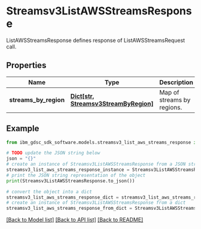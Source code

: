 # Streamsv3ListAWSStreamsResponse

ListAWSStreamsResponse defines response of ListAWSStreamsRequest call.

## Properties

Name | Type | Description | Notes
------------ | ------------- | ------------- | -------------
**streams_by_region** | [**Dict[str, Streamsv3StreamByRegion]**](Streamsv3StreamByRegion.md) | Map of streams by regions. | [optional] 

## Example

```python
from ibm_gdsc_sdk_software.models.streamsv3_list_aws_streams_response import Streamsv3ListAWSStreamsResponse

# TODO update the JSON string below
json = "{}"
# create an instance of Streamsv3ListAWSStreamsResponse from a JSON string
streamsv3_list_aws_streams_response_instance = Streamsv3ListAWSStreamsResponse.from_json(json)
# print the JSON string representation of the object
print(Streamsv3ListAWSStreamsResponse.to_json())

# convert the object into a dict
streamsv3_list_aws_streams_response_dict = streamsv3_list_aws_streams_response_instance.to_dict()
# create an instance of Streamsv3ListAWSStreamsResponse from a dict
streamsv3_list_aws_streams_response_from_dict = Streamsv3ListAWSStreamsResponse.from_dict(streamsv3_list_aws_streams_response_dict)
```
[[Back to Model list]](../README.md#documentation-for-models) [[Back to API list]](../README.md#documentation-for-api-endpoints) [[Back to README]](../README.md)


